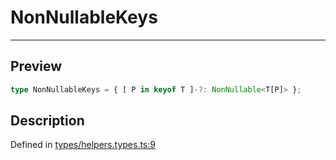 
      
# NonNullableKeys

<div class="api-docs__separator" data-reactroot="">

---

</div><div class="api-docs__section">

## Preview

</div><div class="api-docs__preview type single">

```ts
type NonNullableKeys = { [ P in keyof T ]-?: NonNullable<T[P]> };
```

</div><div class="api-docs__section">

## Description

</div><div class="api-docs__description"><span class="api-docs__do-not-parse">



</span></div><div class="api-docs__definition">

Defined in [types/helpers.types.ts:9](https://github.com/BetterTyped/hyper-fetch/blob/1a97772c/packages/core/src/types/helpers.types.ts#L9)

</div>